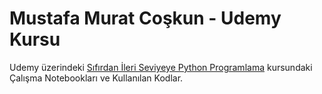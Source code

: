 # Mustafa Murat Coşkun - Udemy Kursu

Udemy üzerindeki [Sıfırdan İleri Seviyeye Python Programlama](https://www.udemy.com/course/sifirdan-ileri-seviyeye-python/?couponCode=PYTHON6) kursundaki Çalışma Notebookları ve Kullanılan Kodlar.
